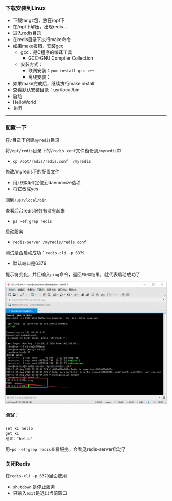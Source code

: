 ### 下载安装到Linux

* 下载tar.gz包，放在/opt下
* 在/opt下解压，出现redis…
* 进入redis目录
* 在redis目录下执行make命令
* 如果make报错，安装gcc
  * gcc：是C程序的编译工具
    * GCC-GNU Compiler Collection
  * 安装方式：
    * 联网安装：`yum install gcc-c++`
    * 离线安装：
* 如果make完成后，继续执行make install
* 查看默认安装目录：usr/local/bin
* 启动
* HelloWorld
* 关闭

---

### 配置一下

在`/`目录下创建`myredis`目录

将`/opt/redis`目录下的`/redis.conf`文件备份到`/myredis`中

* `cp /opt/redis/redis.conf  /myredis`

修改/myredis下的配置文件

* 用`/搜索条件`定位到daemonize选项
* 将它改成yes

回到`/usr/local/bin`

查看后台redis服务有没有起来

* `ps -ef|grep redis`

启动服务

* `redis-server /myredis/redis.conf`

测试是否启动成功：`redis-cli -p 6379`

* 默认端口是6379

提示符变化，并且输入`ping`命令，返回`PONG`结果，就代表启动成功了

![image-20200805192134902](入门.assets/image-20200805192134902.png)

##### 测试：

```shell
set k1 hello
get k1
结果："hello"
```

用-`ps -ef|grep redis`查看服务，会看见redis-server启动了

### 关闭Redis

在`redis-cli -p 6379`里面使用

* `shutdown` 是停止服务
* 只输入`exit`是退出当前窗口